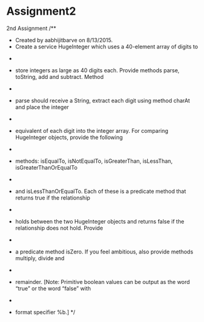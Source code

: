 Assignment2
===========

2nd Assignment
/**
 * Created by aabhijitbarve on 8/13/2015.
 * Create a service HugeInteger which uses a 40-element array of digits to
 * <p>
 * store integers as large as 40 digits each. Provide methods parse, toString, add and subtract. Method
 * <p>
 * parse should receive a String, extract each digit using method charAt and place the integer
 * <p>
 * equivalent of each digit into the integer array. For comparing HugeInteger objects, provide the following
 * <p>
 * methods: isEqualTo, isNotEqualTo, isGreaterThan, isLessThan, isGreaterThanOrEqualTo
 * <p>
 * and isLessThanOrEqualTo. Each of these is a predicate method that returns true if the relationship
 * <p>
 * holds between the two HugeInteger objects and returns false if the relationship does not hold. Provide
 * <p>
 * a predicate method isZero. If you feel ambitious, also provide methods multiply, divide and
 * <p>
 * remainder. [Note: Primitive boolean values can be output as the word “true” or the word “false” with
 * <p>
 * format specifier %b.]
 */